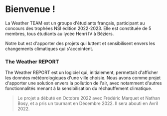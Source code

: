 # Bienvenue  !
La Weather TEAM est un groupe d'étudiants français, participant au concours des trophées NSI édition 2022-2023. Elle est constituée de 5 membres, tous étudiants au lycée Henri IV à Béziers.

Notre but est d'apporter des projets qui luttent et sensibilisent envers les changements climatiques qui s'accointent.

### The Weather REPORT
The Weather REPORT est un logiciel qui, initialement, permettait d'afficher les données météorologiques d'une ville choisie. Nous avons comme projet d'apporter une solution envers la pollution de l'air, avec notamment d'autres fonctionnalités menant à la sensibilisation du réchauffement climatique.

> Le projet a débuté en Octobre 2022 avec Frédéric Marquet et Nathan Bosy, et a pris un tournant en Décembre 2022. Il sera abouti en Avril 2022.
